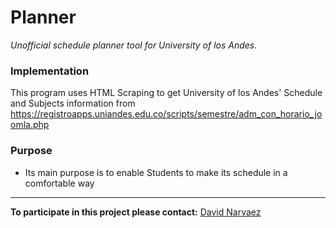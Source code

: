 # Planner
_Unofficial schedule planner tool for University of los Andes._

### Implementation
This program uses HTML Scraping to get University of los Andes' Schedule and Subjects information from https://registroapps.uniandes.edu.co/scripts/semestre/adm_con_horario_joomla.php

### Purpose
* Its main purpose is to enable Students to make its schedule in a comfortable way
__________
**To participate in this project please contact:** [David Narvaez](mailto:dnarvaez27@outlook.com)